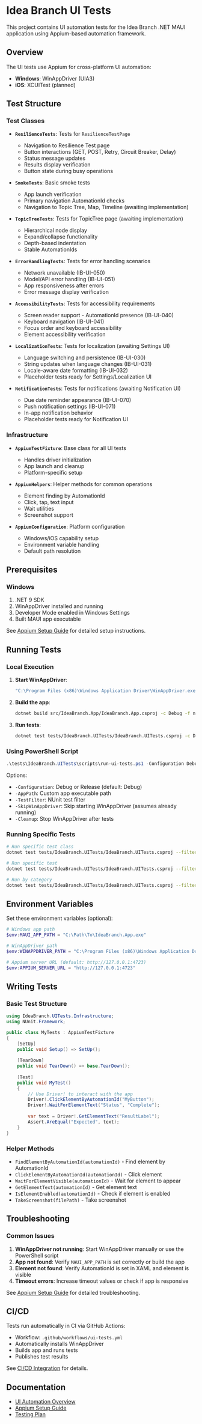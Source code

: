 ﻿# Idea Branch UI Tests

This project contains UI automation tests for the Idea Branch .NET MAUI application using Appium-based automation framework.

## Overview

The UI tests use Appium for cross-platform UI automation:
- **Windows**: WinAppDriver (UIA3)
- **iOS**: XCUITest (planned)

## Test Structure

### Test Classes

- **`ResilienceTests`**: Tests for `ResilienceTestPage`
  - Navigation to Resilience Test page
  - Button interactions (GET, POST, Retry, Circuit Breaker, Delay)
  - Status message updates
  - Results display verification
  - Button state during busy operations

- **`SmokeTests`**: Basic smoke tests
  - App launch verification
  - Primary navigation AutomationId checks
  - Navigation to Topic Tree, Map, Timeline (awaiting implementation)

- **`TopicTreeTests`**: Tests for TopicTree page (awaiting implementation)
  - Hierarchical node display
  - Expand/collapse functionality
  - Depth-based indentation
  - Stable AutomationIds

- **`ErrorHandlingTests`**: Tests for error handling scenarios
  - Network unavailable (IB-UI-050)
  - Model/API error handling (IB-UI-051)
  - App responsiveness after errors
  - Error message display verification

- **`AccessibilityTests`**: Tests for accessibility requirements
  - Screen reader support - AutomationId presence (IB-UI-040)
  - Keyboard navigation (IB-UI-041)
  - Focus order and keyboard accessibility
  - Element accessibility verification

- **`LocalizationTests`**: Tests for localization (awaiting Settings UI)
  - Language switching and persistence (IB-UI-030)
  - String updates when language changes (IB-UI-031)
  - Locale-aware date formatting (IB-UI-032)
  - Placeholder tests ready for Settings/Localization UI

- **`NotificationTests`**: Tests for notifications (awaiting Notification UI)
  - Due date reminder appearance (IB-UI-070)
  - Push notification settings (IB-UI-071)
  - In-app notification behavior
  - Placeholder tests ready for Notification UI

### Infrastructure

- **`AppiumTestFixture`**: Base class for all UI tests
  - Handles driver initialization
  - App launch and cleanup
  - Platform-specific setup

- **`AppiumHelpers`**: Helper methods for common operations
  - Element finding by AutomationId
  - Click, tap, text input
  - Wait utilities
  - Screenshot support

- **`AppiumConfiguration`**: Platform configuration
  - Windows/iOS capability setup
  - Environment variable handling
  - Default path resolution

## Prerequisites

### Windows
1. .NET 9 SDK
2. WinAppDriver installed and running
3. Developer Mode enabled in Windows Settings
4. Built MAUI app executable

See [Appium Setup Guide](../../docs/testing/appium-setup.md) for detailed setup instructions.

## Running Tests

### Local Execution

1. **Start WinAppDriver**:
   ```powershell
   "C:\Program Files (x86)\Windows Application Driver\WinAppDriver.exe"
   ```

2. **Build the app**:
   ```bash
   dotnet build src/IdeaBranch.App/IdeaBranch.App.csproj -c Debug -f net9.0-windows10.0.19041.0
   ```

3. **Run tests**:
   ```bash
   dotnet test tests/IdeaBranch.UITests/IdeaBranch.UITests.csproj -c Debug
   ```

### Using PowerShell Script

```powershell
.\tests\IdeaBranch.UITests\scripts\run-ui-tests.ps1 -Configuration Debug
```

Options:
- `-Configuration`: Debug or Release (default: Debug)
- `-AppPath`: Custom app executable path
- `-TestFilter`: NUnit test filter
- `-SkipWinAppDriver`: Skip starting WinAppDriver (assumes already running)
- `-Cleanup`: Stop WinAppDriver after tests

### Running Specific Tests

```bash
# Run specific test class
dotnet test tests/IdeaBranch.UITests/IdeaBranch.UITests.csproj --filter "FullyQualifiedName~ResilienceTests"

# Run specific test
dotnet test tests/IdeaBranch.UITests/IdeaBranch.UITests.csproj --filter "TestId=RESILIENCE-001"

# Run by category
dotnet test tests/IdeaBranch.UITests/IdeaBranch.UITests.csproj --filter "TestCategory=Smoke"
```

## Environment Variables

Set these environment variables (optional):

```powershell
# Windows app path
$env:MAUI_APP_PATH = "C:\Path\To\IdeaBranch.App.exe"

# WinAppDriver path
$env:WINAPPDRIVER_PATH = "C:\Program Files (x86)\Windows Application Driver\WinAppDriver.exe"

# Appium server URL (default: http://127.0.0.1:4723)
$env:APPIUM_SERVER_URL = "http://127.0.0.1:4723"
```

## Writing Tests

### Basic Test Structure

```csharp
using IdeaBranch.UITests.Infrastructure;
using NUnit.Framework;

public class MyTests : AppiumTestFixture
{
    [SetUp]
    public void Setup() => SetUp();
    
    [TearDown]
    public void TearDown() => base.TearDown();
    
    [Test]
    public void MyTest()
    {
        // Use Driver! to interact with the app
        Driver!.ClickElementByAutomationId("MyButton");
        Driver!.WaitForElementText("Status", "Complete");
        
        var text = Driver!.GetElementText("ResultLabel");
        Assert.AreEqual("Expected", text);
    }
}
```

### Helper Methods

- `FindElementByAutomationId(automationId)` - Find element by AutomationId
- `ClickElementByAutomationId(automationId)` - Click element
- `WaitForElementVisible(automationId)` - Wait for element to appear
- `GetElementText(automationId)` - Get element text
- `IsElementEnabled(automationId)` - Check if element is enabled
- `TakeScreenshot(filePath)` - Take screenshot

## Troubleshooting

### Common Issues

1. **WinAppDriver not running**: Start WinAppDriver manually or use the PowerShell script
2. **App not found**: Verify `MAUI_APP_PATH` is set correctly or build the app
3. **Element not found**: Verify AutomationId is set in XAML and element is visible
4. **Timeout errors**: Increase timeout values or check if app is responsive

See [Appium Setup Guide](../../docs/testing/appium-setup.md#troubleshooting) for detailed troubleshooting.

## CI/CD

Tests run automatically in CI via GitHub Actions:
- Workflow: `.github/workflows/ui-tests.yml`
- Automatically installs WinAppDriver
- Builds app and runs tests
- Publishes test results

See [CI/CD Integration](../../docs/testing/appium-setup.md#cicd-integration) for details.

## Documentation

- [UI Automation Overview](../../docs/testing/ui-automation.md)
- [Appium Setup Guide](../../docs/testing/appium-setup.md)
- [Testing Plan](../../docs/testing/testing-plan.md)
